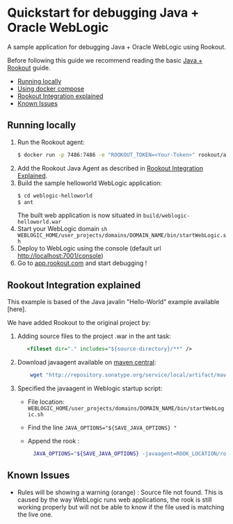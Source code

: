 # Quickstart for debugging Java + Oracle WebLogic 

A sample application for debugging Java + Oracle WebLogic using Rookout.

Before following this guide we recommend reading the basic [Java + Rookout] guide.

* [Running locally](#running-locally)
* [Using docker compose](#using-docker-compose)
* [Rookout Integration explained](#rookout-integration-explained)
* [Known Issues](#known-issues)

## Running locally
1. Run the Rookout agent:
    ``` bash
    $ docker run -p 7486:7486 -e "ROOKOUT_TOKEN=<Your-Token>" rookout/agent
    ```
1. Add the Rookout Java Agent as described in [Rookout Integration Explained](#rookout-integration-explained).
1. Build the sample helloworld WebLogic application:
    ``` bash
    $ cd weblogic-helloworld
    $ ant
    ```
    The built web application is now situated in `build/weblogic-helloworld.war`
1. Start your WebLogic domain `sh WEBLOGIC_HOME/user_projects/domains/DOMAIN_NAME/bin/startWebLogic.sh`
1. Deploy to WebLogic using the console (default url [http://localhost:7001/console](http://localhost:7001/console))
1. Go to [app.rookout.com](https://app.rookout.com/) and start debugging !

## Rookout Integration explained

This example is based of the Java javalin "Hello-World" example available [here].

We have added Rookout to the original project by:
1. Adding source files to the project .war in the ant task:
    ```xml
       <fileset dir="." includes="${source-directory}/**" />
    ```
1. Download javaagent available on [maven central]:
    ```bash
        wget "http://repository.sonatype.org/service/local/artifact/maven/redirect?r=central-proxy&g=com.rookout&a=rook&v=LATEST"  -O rook.jar
    ```
1. Specified the javaagent in Weblogic startup script:
    
   - File location: `WEBLOGIC_HOME/user_projects/domains/DOMAIN_NAME/bin/startWebLogic.sh`
   
   - Find the line `JAVA_OPTIONS="${SAVE_JAVA_OPTIONS} "`
   - Append the rook :
   ```bash
        JAVA_OPTIONS="${SAVE_JAVA_OPTIONS} -javaagent=ROOK_LOCATION/rook.jar"
   ```

## Known Issues

- Rules will be showing a warning (orange) : Source file not found. This is caused by the way WebLogic runs web applications, the rook is still working properly but will not be able to know if the file used is matching the live one.

[Java + Rookout]: https://docs.rookout.com/docs/installation-java.html
[maven central]: https://mvnrepository.com/artifact/com.rookout/rook
